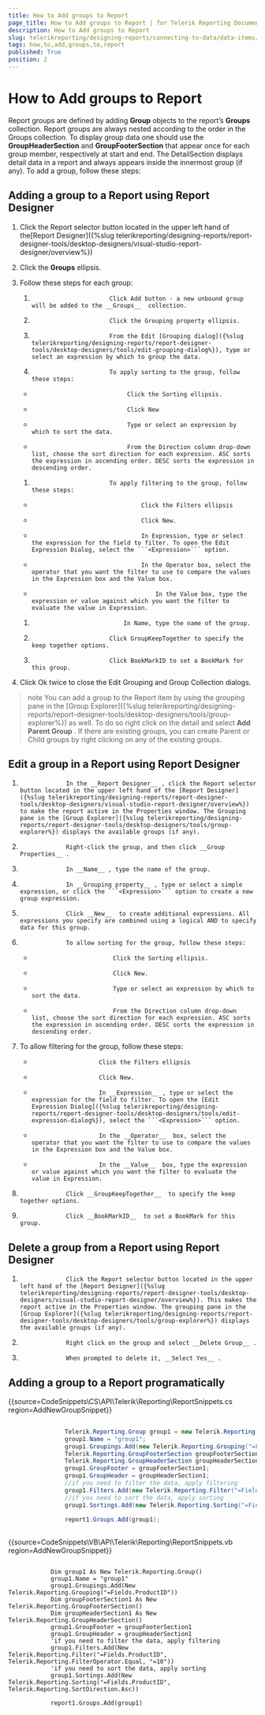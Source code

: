 ```yaml
---
title: How to Add groups to Report
page_title: How to Add groups to Report | for Telerik Reporting Documentation
description: How to Add groups to Report
slug: telerikreporting/designing-reports/connecting-to-data/data-items/grouping-data/how-to-add-groups-to-report
tags: how,to,add,groups,to,report
published: True
position: 2
---
```


# How to Add groups to Report



Report groups are defined by adding __Group__  objects to the report’s __Groups__  collection. Report groups are always nested according to the order in the Groups collection. To display group data one should use the __GroupHeaderSection__  and __GroupFooterSection__  that appear once for each group member, respectively at start and end. The DetailSection displays detail data in a report and always appears inside the innermost group (if any). To add a group, follow these steps:

## Adding a group to a Report using Report Designer

1. Click the Report selector button located in the upper left hand of the[Report Designer]({%slug telerikreporting/designing-reports/report-designer-tools/desktop-designers/visual-studio-report-designer/overview%})

1. Click the __Groups__  ellipsis.

1. Follow these steps for each group:

   1. 	          				Click Add button - a new unbound group will be added to the __Groups__  collection. 
	                    

   1. 	                    	Click the Grouping property ellipsis. 
	          			

   1. 				        	From the Edit [Grouping dialog]({%slug telerikreporting/designing-reports/report-designer-tools/desktop-designers/tools/edit-grouping-dialog%}), type or select an expression by which to group the data. 
				        

   1. 	          				To apply sorting to the group, follow these steps:
          				

   +           				     	Click the Sorting ellipsis.
          					 

   + 					         	Click New
					         

   + 					         	Type or select an expression by which to sort the data. 
					         

   + 					         	From the Direction column drop-down list, choose the sort direction for each expression. ASC sorts the expression in ascending order. DESC sorts the expression in descending order.
					         

   1.           				To apply filtering to the group, follow these steps:
          				

   +           					   		Click the Filters ellipsis 
          					   

   +           			           		Click New. 
         					   

   +                     		   		In Expression, type or select the expression for the field to filter. To open the Edit Expression Dialog, select the ```<Expression>``` option.
          					   

   +                     		   		In the Operator box, select the operator that you want the filter to use to compare the values in the Expression box and the Value box. 
          					   

   +                                		In the Value box, type the expression or value against which you want the filter to evaluate the value in Expression.
          				       

   1.           			 		In Name, type the name of the group. 
          			

   1.                     		Click GroupKeepTogether to specify the keep together options. 
          			

   1.                     		Click BookMarkID to set a BookMark for this group.
          			

1. Click Ok twice to close the Edit Grouping and Group Collection dialogs.

>note You can add a group to the Report item by using the grouping pane in the [Group Explorer]({%slug telerikreporting/designing-reports/report-designer-tools/desktop-designers/tools/group-explorer%}) as well. To do so right click on the detail and select  __Add Parent Group__ . If there are existing groups, you can create Parent or Child groups by right clicking on any of the existing groups. 


## Edit a group in a Report using Report Designer

1.       			In the __Report Designer__ , click the Report selector button located in the upper left hand of the [Report Designer]({%slug telerikreporting/designing-reports/report-designer-tools/desktop-designers/visual-studio-report-designer/overview%}) to make the report active in the Properties window. The Grouping pane in the [Group Explorer]({%slug telerikreporting/designing-reports/report-designer-tools/desktop-designers/tools/group-explorer%}) displays the available groups (if any).
      		

1.       			Right-click the group, and then click __Group Properties__ . 
      		

1.       			In __Name__ , type the name of the group. 
      		

1.       			In __Grouping property__ , type or select a simple expression, or click the ```<Expression>``` option to create a new group expression. 
      		

1.       			Click __New__  to create additional expressions. All expressions you specify are combined using a logical AND to specify data for this group. 
      		

1.       			To allow sorting for the group, follow these steps:
      			

   +       						Click the Sorting ellipsis.
      				

   +       						Click New. 
      				

   +       						Type or select an expression by which to sort the data. 
      				

   +       						From the Direction column drop-down list, choose the sort direction for each expression. ASC sorts the expression in ascending order. DESC sorts the expression in descending order.
      				

1. To allow filtering for the group, follow these steps: 
      			

   +       					Click the Filters ellipsis 
      				

   +       					Click New.
      				

   +       					In __Expression__ , type or select the expression for the field to filter. To open the [Edit Expression Dialog]({%slug telerikreporting/designing-reports/report-designer-tools/desktop-designers/tools/edit-expression-dialog%}), select the ```<Expression>``` option. 
      				

   +       					In the __Operator__  box, select the operator that you want the filter to use to compare the values in the Expression box and the Value box. 
      				

   +       					In the __Value__  box, type the expression or value against which you want the filter to evaluate the value in Expression.
      				

1.       			Click __GroupKeepTogether__  to specify the keep together options.
      		

1.       			Click __BookMarkID__  to set a BookMark for this group.
      		

## Delete a group from a Report using Report Designer

1.       			Click the Report selector button located in the upper left hand of the [Report Designer]({%slug telerikreporting/designing-reports/report-designer-tools/desktop-designers/visual-studio-report-designer/overview%}). This makes the report active in the Properties window. The grouping pane in the [Group Explorer]({%slug telerikreporting/designing-reports/report-designer-tools/desktop-designers/tools/group-explorer%}) displays the available groups (if any).
      		

1.       			Right click on the group and select __Delete Group__ .
      		

1.       			When prompted to delete it, __Select Yes__ . 
      		

## Adding a group to a Report programatically

{{source=CodeSnippets\CS\API\Telerik\Reporting\ReportSnippets.cs region=AddNewGroupSnippet}}
````C#
	
	            Telerik.Reporting.Group group1 = new Telerik.Reporting.Group();
	            group1.Name = "group1";
	            group1.Groupings.Add(new Telerik.Reporting.Grouping("=Fields.ProductID"));
	            Telerik.Reporting.GroupFooterSection groupFooterSection1 = new Telerik.Reporting.GroupFooterSection();
	            Telerik.Reporting.GroupHeaderSection groupHeaderSection1 = new Telerik.Reporting.GroupHeaderSection();
	            group1.GroupFooter = groupFooterSection1;
	            group1.GroupHeader = groupHeaderSection1;
	            //if you need to filter the data, apply filtering
	            group1.Filters.Add(new Telerik.Reporting.Filter("=Fields.ProductID", Telerik.Reporting.FilterOperator.Equal, "=10"));
	            //if you need to sort the data, apply sorting
	            group1.Sortings.Add(new Telerik.Reporting.Sorting("=Fields.ProductID", Telerik.Reporting.SortDirection.Asc));
	
	            report1.Groups.Add(group1);
	
````
{{source=CodeSnippets\VB\API\Telerik\Reporting\ReportSnippets.vb region=AddNewGroupSnippet}}
````VB
	
	        Dim group1 As New Telerik.Reporting.Group()
	        group1.Name = "group1"
	        group1.Groupings.Add(New Telerik.Reporting.Grouping("=Fields.ProductID"))
	        Dim groupFooterSection1 As New Telerik.Reporting.GroupFooterSection()
	        Dim groupHeaderSection1 As New Telerik.Reporting.GroupHeaderSection()
	        group1.GroupFooter = groupFooterSection1
	        group1.GroupHeader = groupHeaderSection1
	        'if you need to filter the data, apply filtering
	        group1.Filters.Add(New Telerik.Reporting.Filter("=Fields.ProductID", Telerik.Reporting.FilterOperator.Equal, "=10"))
	        'if you need to sort the data, apply sorting
	        group1.Sortings.Add(New Telerik.Reporting.Sorting("=Fields.ProductID", Telerik.Reporting.SortDirection.Asc))
	
	        report1.Groups.Add(group1)
````

